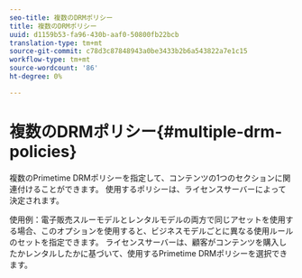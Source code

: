 ```yaml
---
seo-title: 複数のDRMポリシー
title: 複数のDRMポリシー
uuid: d1159b53-fa96-430b-aaf0-50800fb22bcb
translation-type: tm+mt
source-git-commit: c78d3c87848943a0be3433b2b6a543822a7e1c15
workflow-type: tm+mt
source-wordcount: '86'
ht-degree: 0%

---
```



# 複数のDRMポリシー{#multiple-drm-policies}

複数のPrimetime DRMポリシーを指定して、コンテンツの1つのセクションに関連付けることができます。 使用するポリシーは、ライセンスサーバーによって決定されます。

使用例：電子販売スルーモデルとレンタルモデルの両方で同じアセットを使用する場合、このオプションを使用すると、ビジネスモデルごとに異なる使用ルールのセットを指定できます。 ライセンスサーバーは、顧客がコンテンツを購入したかレンタルしたかに基づいて、使用するPrimetime DRMポリシーを選択できます。
